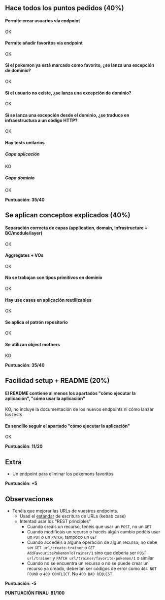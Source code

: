## Hace todos los puntos pedidos (40%)

#### Permite crear usuarios vía endpoint

OK

#### Permite añadir favoritos vía endpoint

OK

#### Si el pokemon ya está marcado como favorito, ¿se lanza una excepción de dominio?

OK

#### Si el usuario no existe, ¿se lanza una excepción de dominio?

OK

#### Si se lanza una excepción desde el dominio, ¿se traduce en infraestructura a un código HTTP?

OK

#### Hay tests unitarios

##### Capa aplicación

KO

##### Capa dominio

OK

**Puntuación: 35/40**

## Se aplican conceptos explicados (40%)

#### Separación correcta de capas (application, domain, infrastructure + BC/module/layer)

OK

#### Aggregates + VOs

OK

#### No se trabajan con tipos primitivos en dominio

OK

#### Hay use cases en aplicación reutilizables

OK

#### Se aplica el patrón repositorio

OK

#### Se utilizan object mothers

KO

**Puntuación: 35/40**

## Facilidad setup + README (20%)

#### El README contiene al menos los apartados "cómo ejecutar la aplicación", "cómo usar la aplicación"

KO, no incluye la documentación de los nuevos endpoints ni cómo lanzar los tests

#### Es sencillo seguir el apartado "cómo ejecutar la aplicación"

OK

**Puntuación: 11/20**

## Extra

- Un endpoint para eliminar los pokemons favoritos

**Puntuación: +5**

## Observaciones

- Tenéis que mejorar las URLs de vuestros endpoints.
    - Usad
      el [estándar](https://www.theserverside.com/blog/Coffee-Talk-Java-News-Stories-and-Opinions/Why-you-should-make-kebab-case-a-URL-naming-convention-best-practice)
      de escritura de URLs (kebab case)
    - Intentad usar los "REST principles"
        - Cuando creáis un recurso, tenéis que usar un `POST`, no un `GET`
        - Cuando modificáis un recurso o hacéis algún cambio podéis usar un `PUT` o un `PATCH`, tampoco un `GET`
        - Cuando accedéis a alguna operación de algún recurso, no debe ser `GET url/create-trainer`
          o `GET AddFavouritePokemonToTrainer/1` sino que debería
          ser `POST url/trainer` y `PATCH url/trainer/favorite-pokemon/1` o similar
        - Cuando no se encuentra un recurso o no se puede crear un recurso ya creado, deberían ser códigos de error
          como `404 NOT FOUND` o `409 CONFLICT`. No `400 BAD REQUEST`

**Puntuación:  -5**

**PUNTUACIÓN FINAL: 81/100**
